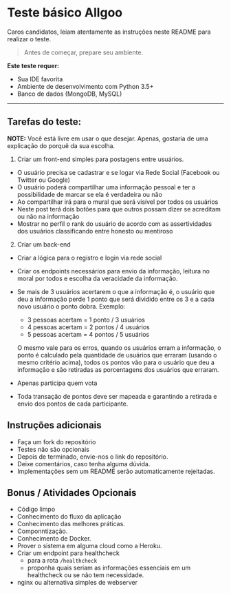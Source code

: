 # Teste básico Allgoo

Caros candidatos, leiam atentamente as instruções neste README para realizar o teste.

> Antes de começar, prepare seu ambiente.

**Este teste requer:**
- Sua IDE favorita
- Ambiente de desenvolvimento com Python 3.5+
- Banco de dados (MongoDB, MySQL)

--------

## Tarefas do teste:

**NOTE:** Você está livre em usar o que desejar. Apenas, gostaria de uma explicação do porquê da sua escolha.

1. Criar um front-end simples para postagens entre usuários.
  - O usuário precisa se cadastrar e se logar via Rede Social (Facebook ou Twitter ou Google)
  - O usuário poderá compartilhar uma informação pessoal e ter a possibilidade de marcar se ela é verdadeira ou não
  - Ao compartilhar irá para o mural que será visível por todos os usuários
  - Neste post terá dois botões para que outros possam dizer se acreditam ou não na informação
  - Mostrar no perfil o rank do usuário de acordo com as assertividades dos usuários classificando entre honesto ou mentiroso 
  
2. Criar um back-end
  - Criar a lógica para o registro e login via rede social
  - Criar os endpoints necessários para envio da informação, leitura no moral por todos e escolha da veracidade da informação.
  - Se mais de 3 usuários acertarem o que a informação é, o usuário que deu a informação perde 1 ponto que será dividido entre os 3 e a cada novo usuário o ponto dobra. Exemplo:


    - 3 pessoas acertam = 1 ponto / 3 usuários
    - 4 pessoas acertam = 2 pontos / 4 usuários
    - 5 pessoas acertam = 4 pontos / 5 usuários

    O mesmo vale para os erros, quando os usuários erram a informação, o ponto é calculado pela quantidade de usuários que erraram (usando o mesmo critério acima), todos os pontos vão para o usuário que deu a informação e são retiradas as porcentagens dos usuários que erraram.

  - Apenas participa quem vota
  - Toda transação de pontos deve ser mapeada e garantindo a retirada e envio dos pontos de cada participante.
   
## Instruções adicionais

- Faça um fork do repositório
- Testes não são opcionais
- Depois de terminado, envie-nos o link do repositório.
- Deixe comentários, caso tenha alguma dúvida.
- Implementações sem um README serão automaticamente rejeitadas.

## Bonus / Atividades Opcionais

- Código limpo
- Conhecimento do fluxo da aplicação
- Conhecimento das melhores práticas.
- Componntização.
- Conhecimento de Docker.
- Prover o sistema em alguma cloud como a Heroku.
- Criar um endpoint para healthcheck 
   - para a rota `/healthcheck`
   - proponha quais seriam as informações essenciais em um healthcheck ou se não tem necessidade.
- nginx ou alternativa simples de webserver
